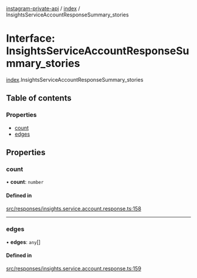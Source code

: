 [instagram-private-api](../../README.md) / [index](../../modules/index.md) / InsightsServiceAccountResponseSummary_stories

# Interface: InsightsServiceAccountResponseSummary\_stories

[index](../../modules/index.md).InsightsServiceAccountResponseSummary_stories

## Table of contents

### Properties

- [count](InsightsServiceAccountResponseSummary_stories.md#count)
- [edges](InsightsServiceAccountResponseSummary_stories.md#edges)

## Properties

### count

• **count**: `number`

#### Defined in

[src/responses/insights.service.account.response.ts:158](https://github.com/Nerixyz/instagram-private-api/blob/0e0721c/src/responses/insights.service.account.response.ts#L158)

___

### edges

• **edges**: `any`[]

#### Defined in

[src/responses/insights.service.account.response.ts:159](https://github.com/Nerixyz/instagram-private-api/blob/0e0721c/src/responses/insights.service.account.response.ts#L159)
